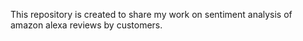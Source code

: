 This repository is created to share my work on sentiment analysis of amazon alexa reviews by customers.